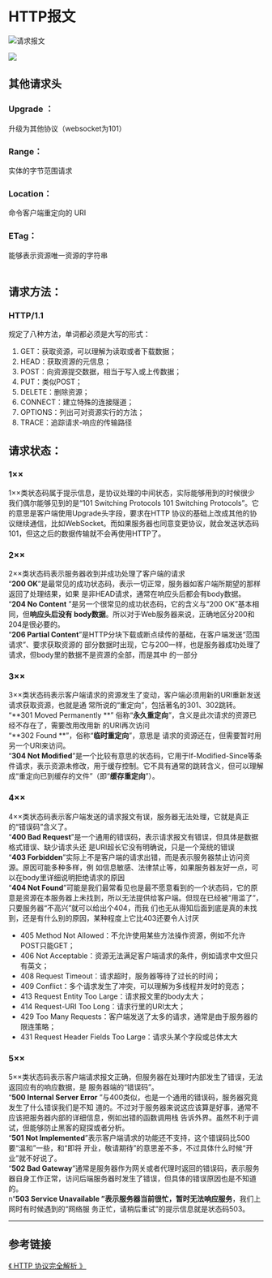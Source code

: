 # HTTP报文

<img :src="$withBase('/HTTP/message.png')" alt="请求报文">



![](D:\study\Blog\docs\.vuepress\public\HTTP\the_bag.png)

## 其他请求头

### Upgrade ：
升级为其他协议（websocket为101）
### Range：
实体的字节范围请求
### Location：
命令客户端重定向的 URI
### ETag：
能够表示资源唯一资源的字符串<br />
<br />

## 请求方法：
### HTTP/1.1
规定了八种方法，单词都必须是大写的形式：

1. GET：获取资源，可以理解为读取或者下载数据；
1. HEAD：获取资源的元信息；
1. POST：向资源提交数据，相当于写入或上传数据；
1. PUT：类似POST；
1. DELETE：删除资源；
1. CONNECT：建立特殊的连接隧道；
1. OPTIONS：列出可对资源实行的方法；
1. TRACE：追踪请求-响应的传输路径



## 请求状态：
### 1××
1××类状态码属于提示信息，是协议处理的中间状态，实际能够用到的时候很少<br />我们偶尔能够见到的是“101 Switching Protocols 101 Switching Protocols”。它的意思是客户端使用Upgrade头字段，要求在HTTP 协议的基础上改成其他的协议继续通信，比如WebSocket。而如果服务器也同意变更协议，就会发送状态码 101，但这之后的数据传输就不会再使用HTTP了。<br />

### 2××
2××类状态码表示服务器收到并成功处理了客户端的请求<br />
“**200 OK**”是最常见的成功状态码，表示一切正常，服务器如客户端所期望的那样返回了处理结果，如果 是非HEAD请求，通常在响应头后都会有body数据。<br />
“**204 No Content** ”是另一个很常见的成功状态码，它的含义与“200 OK”基本相同，但**响应头后没有 body数据**。所以对于Web服务器来说，正确地区分200和204是很必要的。<br />
“**206 Partial Content**”是HTTP分块下载或断点续传的基础，在客户端发送“范围请求”、要求获取资源的 部分数据时出现，它与200一样，也是服务器成功处理了请求，但body里的数据不是资源的全部，而是其中 的一部分<br />

### 3××
3××类状态码表示客户端请求的资源发生了变动，客户端必须用新的URI重新发送请求获取资源，也就是通 常所说的“重定向”，包括著名的301、302跳转。<br />
“**301 Moved Permanently **” 俗称“**永久重定向**”，含义是此次请求的资源已经不存在了，需要改用改用新 的URI再次访问<br />
“**302 Found **”，俗称“**临时重定向**”，意思是 请求的资源还在，但需要暂时用另一个URI来访问。<br />
“**304 Not Modified**”是一个比较有意思的状态码，它用于If-Modified-Since等条件请求，表示资源未修改，用于缓存控制。它不具有通常的跳转含义，但可以理解成“重定向已到缓存的文件”（即“**缓存重定向**”）。<br />

### 4××
4××类状态码表示客户端发送的请求报文有误，服务器无法处理，它就是真正的“错误码”含义了。<br />
“**400 Bad Request**”是一个通用的错误码，表示请求报文有错误，但具体是数据格式错误、缺少请求头还 是URI超长它没有明确说，只是一个笼统的错误<br />
“**403 Forbidden**”实际上不是客户端的请求出错，而是表示服务器禁止访问资源。原因可能多种多样，例 如信息敏感、法律禁止等，如果服务器友好一点，可以在body里详细说明拒绝请求的原因<br />“**404 Not Found**”可能是我们最常看见也是最不愿意看到的一个状态码，它的原意是资源在本服务器上未找到，所以无法提供给客户端。但现在已经被“用滥了”，只要服务器“不高兴”就可以给出个404，而我 们也无从得知后面到底是真的未找到，还是有什么别的原因，某种程度上它比403还要令人讨厌

- 405 Method Not Allowed：不允许使用某些方法操作资源，例如不允许POST只能GET；
- 406 Not Acceptable：资源无法满足客户端请求的条件，例如请求中文但只有英文；
- 408 Request Timeout：请求超时，服务器等待了过长的时间；
- 409 Conflict：多个请求发生了冲突，可以理解为多线程并发时的竞态；
- 413 Request Entity Too Large：请求报文里的body太大；
- 414 Request-URI Too Long：请求行里的URI太大；
- 429 Too Many Requests：客户端发送了太多的请求，通常是由于服务器的限连策略；
- 431 Request Header Fields Too Large：请求头某个字段或总体太大



### 5××
5××类状态码表示客户端请求报文正确，但服务器在处理时内部发生了错误，无法返回应有的响应数据，是 服务器端的“错误码”。<br />
“**500 Internal Server Error** ”与400类似，也是一个通用的错误码，服务器究竟发生了什么错误我们是不知 道的。不过对于服务器来说这应该算是好事，通常不应该把服务器内部的详细信息，例如出错的函数调用栈 告诉外界。虽然不利于调试，但能够防止黑客的窥探或者分析。<br />
“**501 Not Implemented**”表示客户端请求的功能还不支持，这个错误码比500要“温和”一些，和“即将 开业，敬请期待”的意思差不多，不过具体什么时候“开业”就不好说了。<br />
“**502 Bad Gateway**”通常是服务器作为网关或者代理时返回的错误码，表示服务器自身工作正常，访问后端服务器时发生了错误，但具体的错误原因也是不知道的。<br />
n“**503 Service Unavailable **”表示**服务器当前很忙，暂时无法响应服务**，我们上网时有时候遇到的“网络服 务正忙，请稍后重试”的提示信息就是状态码503。<br />

---

## 参考链接
[《 HTTP 协议完全解析 》](https://juejin.im/post/5c629c7c518825622f12da14#heading-40)<br />

